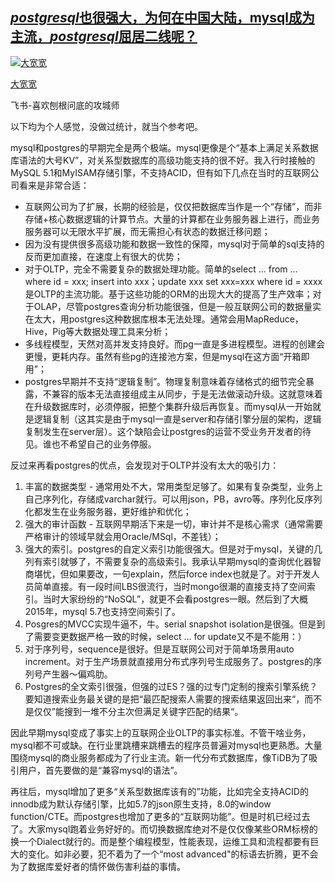 ## [*postgresql*也很强大，为何在中国大陆，mysql成为主流，*postgresql*屈居二线呢？](https://www.zhihu.com/question/31955622/answer/1625152059)

[![大宽宽](https://pic4.zhimg.com/50/v2-0d277f6cffdf1141d9aaa7763b92b9d7_s.jpg?source=4e949a73)](https://www.zhihu.com/people/xing-jiankuan)

[大宽宽](https://www.zhihu.com/people/xing-jiankuan)

飞书-喜欢刨根问底的攻城师

以下均为个人感觉，没做过统计，就当个参考吧。

mysql和postgres的早期完全是两个极端。mysql更像是个“基本上满足关系数据库语法的大号KV”，对关系型数据库的高级功能支持的很不好。我入行时接触的MySQL 5.1和MyISAM存储引擎，不支持ACID，但有如下几点在当时的互联网公司看来是非常合适：

- 互联网公司为了扩展，长期的经验是，仅仅把数据库当作是一个“存储”，而非存储+核心数据逻辑的计算节点。大量的计算都在业务服务器上进行，而业务服务器可以无限水平扩展，而无需担心有状态的数据迁移问题；
- 因为没有提供很多高级功能和数据一致性的保障，mysql对于简单的sql支持的反而更加直接，在速度上有很大的优势；
- 对于OLTP，完全不需要复杂的数据处理功能。简单的select ... from ... where id = xxx; insert into xxx；update xxx set xxx=xxx where id = xxxx是OLTP的主流功能。基于这些功能的ORM的出现大大的提高了生产效率；对于OLAP，尽管postgres查询分析功能很强，但是一般互联网公司的数据量实在太大，用postgres这种数据库根本无法处理。通常会用MapReduce，Hive，Pig等大数据处理工具来分析；
- 多线程模型，天然对高并发支持良好。而pg一直是多进程模型。进程的创建会更慢，更耗内存。虽然有些pg的连接池方案，但是mysql在这方面“开箱即用”；
- postgres早期并不支持“逻辑复制”。物理复制意味着存储格式的细节完全暴露，不兼容的版本无法直接组成主从同步，于是无法做滚动升级。这就意味着在升级数据库时，必须停服，把整个集群升级后再恢复。而mysql从一开始就是逻辑复制（这其实是由于mysql一直是server和存储引擎分层的架构，逻辑复制发生在server层）。这个缺陷会让postgres的运营不受业务开发者的待见。谁也不希望自己的业务停服。

反过来再看postgres的优点，会发现对于OLTP并没有太大的吸引力：

1. 丰富的数据类型 - 通常用处不大，常用类型足够了。如果有复杂类型，业务上自己序列化，存储成varchar就行。可以用json，PB，avro等。序列化反序列化都发生在业务服务器，更好维护和优化；
2. 强大的审计函数 - 互联网早期活下来是一切，审计并不是核心需求（通常需要严格审计的领域早就会用Oracle/MSql，不差钱）；
3. 强大的索引。postgres的自定义索引功能很强大。但是对于mysql，关键的几列有索引就够了，不需要复杂的高级索引。我承认早期mysql的查询优化器智商堪忧，但如果要改，一句explain，然后force index也就是了。对于开发人员简单直接。有一段时间LBS很流行，当时mongo很潮的直接支持了空间索引。当时大家纷纷的“NoSQL”，就更不会看postgres一眼。然后到了大概2015年，mysql 5.7也支持空间索引了。
4. Posgres的MVCC实现牛逼不，牛。serial snapshot isolation是很强。但是到了需要变更数据严格一致的时候，select ... for update又不是不能用：）
5. 对于序列号，sequence是很好。但是互联网公司对于简单场景用auto increment。对于生产场景就直接用分布式序列号生成服务了。postgres的序列号产生器～偏鸡肋。
6. Postgres的全文索引很强，但强的过ES？强的过专门定制的搜索引擎系统？要知道搜索业务最关键的是把“最匹配搜索人需要的搜索结果返回出来“，而不是仅仅”能搜到一堆不分主次但满足关键字匹配的结果“。

因此早期mysql变成了事实上的互联网企业OLTP的事实标准。不管干啥业务，mysql都不可或缺。在行业里跳槽来跳槽去的程序员普遍对mysql也更熟悉。大量围绕mysql的商业服务都成为了行业主流。新一代分布式数据库，像TiDB为了吸引用户，首先要做的是“兼容mysql的语法”。

再往后，mysql增加了更多“关系型数据库该有的”功能，比如完全支持ACID的innodb成为默认存储引擎，比如5.7的json原生支持，8.0的window function/CTE。而postgres也增加了更多的“互联网功能”。但是时机已经过去了。大家mysql跑着业务好好的。而切换数据库绝对不是仅仅像某些ORM标榜的换一个Dialect就行的。而是整个编程模型，性能表现，运维工具和流程都要有巨大的变化。如非必要，犯不着为了一个“most advanced"的标语去折腾，更不会为了数据库爱好者的情怀做伤害利益的事情。